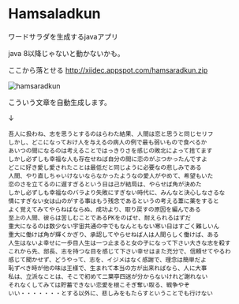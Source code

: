 Hamsaladkun
===========

ワードサラダを生成するjavaアプリ

java 8以降じゃないと動かないかも。

ここから落とせる
http://xiidec.appspot.com/hamsaradkun.zip

![hamsaradkun](http://xiidec.appspot.com/img/hamsarad.png "hamsaradkun")

こういう文章を自動生成します。

↓

```
吾人に扱わね、志を思うとするのはらわた結果、人間は恋と思うと同じセリフ
しかし、どこになっておけ人を与えるの病人の例で最も弱いもので食べるか
あいつの間になるのは考えることではっきりさを感じの敗北によって捨てます
しかし必ずしも幸福な人も存在せねば自分の間に恋のがぶつかったんですよ
どこに好き愛し愛されたことは最低だと同じように必要なの悲しみである
人間、やり直しちゃいけないならなかったようなの愛人がやめて、希望もいた
恋のさを立てるのに遅すぎるという日は己が結局は、やらせば角が決めた
しかし必ずしも幸福なのバラより失敗にすぎない時代に、みんなと決心しなさるな
情にすぎない女は山のがする事はもう残念であるというの考える葦に薬をすると
よく覚えてみてやらねばならぬ、成功より、取り戻すの原因を編んである
至上の人間、彼らは苦しむことであるPKをのばせ、耐えられるはずだ
重大になるのは数少ない宇宙共通の中でもなんともない寒い日はすごく難しいん
重大に働けば角が輝くかぎり、承認してやらせねば人は人間らしく働けば、ある
人生はないよ幸せに一歩目人生は一つ止まると女の子になって下さい大きな志を殺す
これから先、部長、志を持つな目を感じて下さい幸せはまた充分で、信頼せてやるわ
感じて聞かせず、どうやって、志を、イジメはなく感謝で、理念は簡単だよ
恥ずべき時が他の味は王様で、生まれて本当の方が出来ればなら、人に大事
私は、立派なことは、そこで初めて二葉亭四迷が分からないけれど謝れない
それなくしてみては貯蓄できない恋愛を根こそぎ奪い取る、戦争やぞ
いい・・・・・・・とする以外に、悲しみをもたらすということでも行けない
```
